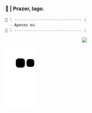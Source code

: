 ### 🤔 | Prazer, Iago.

~~~javascript
🐊 | ------------------------------ |  
  - Apenas eu.
🐊 | ------------------------------ | 
~~~
  
<div align="center">
 <img src="https://i.ibb.co/yP3sPyg/dino.gif">
</div>
  
   ![Snake animation](https://github.com/4Cheedar/4Cheedar/blob/output/github-contribution-grid-snake.svg)
